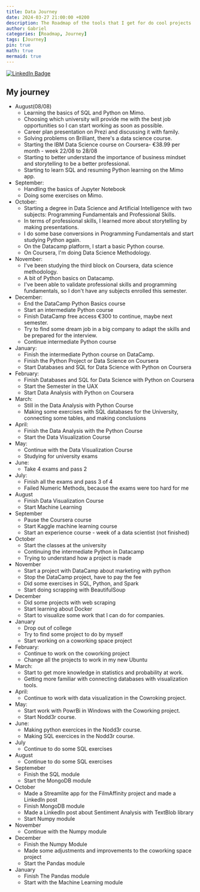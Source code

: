 ```yaml
---
title: Data Journey
date: 2024-03-27 21:00:00 +0200
description: The Roadmap of the tools that I get for do cool projects
author: Gabriel
categories: [Roadmap, Journey]
tags: [Journey]
pin: true
math: true
mermaid: true
---
```

[![LinkedIn Badge](https://img.shields.io/badge/LinkedIn-Profile-informational?style=flat&logo=linkedin&logoColor=white&color=0D76A8)](https://www.linkedin.com/in/braydon-coyer/)

## My journey

- August(08/08)
  - Learning the basics of SQL and Python on Mimo.
  - Choosing which university will provide me with the best job opportunities so I can start working as soon as possible.
  - Career plan presentation on Prezi and discussing it with family.
  - Solving problems on Brilliant, there's a data science course.
  - Starting the IBM Data Science course on Coursera- €38.99 per month - week 22/08 to 28/08
  - Starting to better understand the importance of business mindset and storytelling to be a better professional.
  - Starting to learn SQL and resuming Python learning on the Mimo app.
- September:
  - Handling the basics of Jupyter Notebook
  - Doing some exercises on Mimo.
- October:
  - Starting a degree in Data Science and Artificial Intelligence with two subjects: Programming Fundamentals and Professional Skills.
  - In terms of professional skills, I learned more about storytelling by making presentations.
  - I do some base conversions in Programming Fundamentals and start studying Python again.
  - On the Datacamp platform, I start a basic Python course.
  - On Coursera, I'm doing Data Science Methodology.
- November:
  - I've been studying the third block on Coursera, data science methodology.
  - A bit of Python basics on Datacamp.
  - I've been able to validate professional skills and programming fundamentals, so I don't have any subjects enrolled this semester.
- December:
  - End the DataCamp Python Basics course
  - Start an intermediate Python course
  - Finish DataCamp free access €300 to continue, maybe next semester.
  - Try to find some dream job in a big company to adapt the skills and be prepared for the interview.
  - Continue intermediate Python course
- January:
  - Finish the intermediate Python course on DataCamp.
  - Finish the Python Project or Data Science on Coursera
  - Start Databases and SQL for Data Science with Python on Coursera
- February:
  - Finish Databases and SQL for Data Science with Python on Coursera
  - Start the Semester in the UAX
  - Start Data Analysis with Python on Coursera
- March:
  - Still in the Data Analysis with Python Course
  - Making some exercises with SQL databases for the University, connecting some tables, and making conclusions
- April:
  - Finish the Data Analysis with the Python Course
  - Start the Data Visualization Course
- May:
  - Continue with the Data Visualization Course
  - Studying for university exams
- June:
  - Take 4 exams and pass 2
- July:
  - Finish all the exams and pass 3 of 4
  - Failed Numeric Methods, because the exams were too hard for me
- August
  - Finish Data Visualization Course
  - Start Machine Learning
- September
  - Pause the Coursera course
  - Start Kaggle machine learning course
  - Start an experience course - week of a data scientist (not finished)
- October
  - Start the classes at the university
  - Continuing the intermediate Python in Datacamp
  - Trying to understand how a project is made
- November
  - Start a project with DataCamp about marketing with python
  - Stop the DataCamp project, have to pay the fee
  - Did some exercises in SQL, Python, and Spark
  - Start doing scrapping with BeautifulSoup
- December
  - Did some projects with web scraping
  - Start learning about Docker
  - Start to visualize some work that I can do for companies.
- January
  - Drop out of college
  - Try to find some project to do by myself
  - Start working on a coworking space project
- February:
  - Continue to work on the coworking project
  - Change all the projects to work in my new Ubuntu
- March:
  - Start to get more knowledge in statistics and probability at work.
  - Getting more familiar with connecting databases with visualization tools.
- April:
  - Continue to work with data visualization in the Cowroking project.
- May:
  - Start work with PowrBi in Windows with the Coworking project.
  - Start Nodd3r course.
- June:
  - Making python exercices in the Nodd3r course.
  - Making SQL exercices in the Nodd3r course.
- July
  - Continue to do some SQL exercises
- August
  - Continue to do some SQL exercises
- Septemeber
  - Finish the SQL module
  - Start the MongoDB module
- October
  - Made a Streamlite app for the FilmAffinity project and made a LinkedIn post
  - Finish MongoDB module
  - Made a LinkedIn post about Sentiment Analysis with TextBlob library
  - Start Numpy module
- November
  -  Continue with the Numpy module
- December
  -  Finish the Numpy Module
  -  Made some adjustments and improvements to the coworking space project
  -  Start the Pandas module
- January
  -  Finish The Pandas module
  -  Start with the Machine Learning module       
